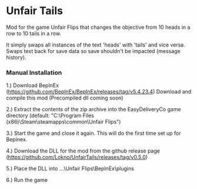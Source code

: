 # Unfair Tails

Mod for the game Unfair Flips that changes the objective from 10 heads in a row to 10 tails in a row.

It simply swaps all instances of the text 'heads' with 'tails' and vice versa. Swaps text back for save data so save shouldn't be impacted (message history).

### Manual Installation

1.) Download BepInEx (https://github.com/BepInEx/BepInEx/releases/tag/v5.4.23.4)
    Download and compile this mod (Precompiled dll coming soon)

2.) Extract the contents of the zip archive into the EasyDeliveryCo game directory (default: "C:\Program Files (x86)\Steam\steamapps\common\Unfair Flips")

3.) Start the game and close it again. This will do the first time set up for Bepinex.

4.) Download the DLL for the mod from the github release page (https://github.com/Lokno/UnfairTails/releases/tag/v0.5.0)

5.) Place the DLL into ...\Unfair Flips\BepInEx\plugins

6.) Run the game

